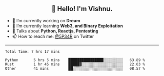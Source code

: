 <h2 align="center">👋 Hello! I'm Vishnu.</h2>


- 🔭 I’m currently working on **Dream**
- 🌱 I’m currently learning **Web3, and Binary Exploitation**
- 💬 Talks about **Python, Reactjs, Pentesting**
- 📫 How to reach me: [@5P34R](https://twitter.com/Vishnu27302693) on Twitter

---
<!--START_SECTION:waka-->

```text
Total Time: 7 hrs 17 mins

Python       5 hrs 5 mins    ████████████████░░░░░░░░░   63.89 %
Rust         1 hr 45 mins    █████▓░░░░░░░░░░░░░░░░░░░   22.03 %
Other        41 mins         ██░░░░░░░░░░░░░░░░░░░░░░░   08.57 %
```

<!--END_SECTION:waka-->
